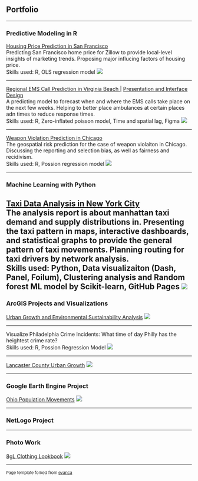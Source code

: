 ## Portfolio

---

### Predictive Modeling in R 

[Housing Price Prediction in San Francisco](/MyProject/MUSA_507_Midterm_writeup_HippoHippo.html)<br/>
Predicting San Francisco home price for Zillow to provide local-level insights of marketing trends. Proposing major influcing factors of housing price.<br/>
Skills used: R, OLS regression model
<img src="images/sfpredict.jpg?raw=true"/>

---
[Regional EMS Call Prediction in Virginia Beach ](/MyProject/Xiaoran_Yujing_TeamPsyduckHeadache~!)|
[Presentation and Interface Design](/MyProject/EMS_presentation.pdf)<br/>
A predicting model to forecast when and where the EMS calls take place on the next few weeks. Helping to better place ambulances at certain places adn times to reduce response times.<br/> 
Skills used: R, Zero-inflated poisson model, Time and spatial lag, Figma 
<img src="images/combine.jpg?raw=true"/>

---
[Weapon Violation Prediction in Chicago](/MyProject/XiaoranWang_RiskPrediction)<br/>
The geospatial risk prediction for the case of weapon violaiton in Chicago. Discussing the reporting and selection bias, as well as fairness and recidivism.<br/> 
Skills used: R, Possion regression model
<img src="images/wv.jpg?raw=true"/>

---

### Machine Learning with Python

[Taxi Data Analysis in New York City](https://xinyimsumyee.github.io/tanalyxi/)<br/>
The analysis report is about manhattan taxi demand and supply distributions in. Presenting the taxi pattern in maps, interactive dashboards, and statistical graphs to provide the general pattern of taxi movements. Planning routing for taxi drivers by network analysis.<br/>
Skills used: Python, Data visualizaiton (Dash, Panel, Foilum), Clustering analysis and Random forest ML model by Scikit-learn, GitHub Pages 
<img src="images/taxi.jpg?raw=true"/>
---


### ArcGIS Projects and Visualizations 


[Urban Growth and Environmental Sustainability Analysis](/MyProject/Urban_Growth_Environmental_Protection.pdf)
<img src="images/urbandevelop.jpg?raw=true"/>

---

Visualize Philadelphia Crime Incidents: What time of day Philly has the heightest crime rate?<br/> 
Skills used: R, Possion Regression Model 
<img src="/MyProject/philly_crime.gif?raw=true"/>

---
[Lancaster County Urban Growth](/MyProject/LancasterCountyUrbanGrowthProject.pdf)
<img src="images/urbanidx.jpg?raw=true"/>

---


### Google Earth Engine Project

[Ohio Population Movements](/MyProject/Ohio_Population_Movement.pdf)
<img src="images/gee.jpg?raw=true"/>

---

### NetLogo Project
---

### Photo Work
[8gL Clothing Lookbook](https://www.8gl.store/lookbook)
<img src="images/lookbook.jpg?raw=true"/>


---
<p style="font-size:11px">Page template forked from <a href="https://github.com/evanca/quick-portfolio">evanca</a></p>
<!-- Remove above link if you don't want to attibute -->
